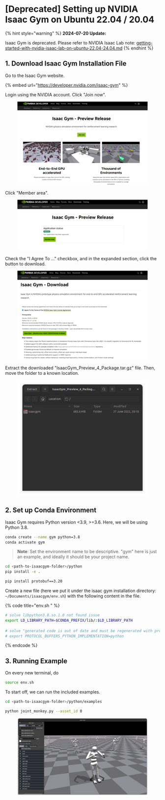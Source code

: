 # \[Deprecated] Setting up NVIDIA Isaac Gym on Ubuntu 22.04 / 20.04

{% hint style="warning" %}
**2024-07-20 Update:**

Isaac Gym is deprecated. Please refer to NVIDIA Isaac Lab note: [getting-started-with-nvidia-isaac-lab-on-ubuntu-22.04-24.04.md](getting-started-with-nvidia-isaac-lab-on-ubuntu-22.04-24.04.md "mention")
{% endhint %}



## 1. Download Isaac Gym Installation File

Go to the Isaac Gym website.

{% embed url="https://developer.nvidia.com/isaac-gym" %}

Login using the NVIDIA account. Click "Join now".

<figure><img src="../../.gitbook/assets/image (167).png" alt=""><figcaption></figcaption></figure>



Click "Member area".

<figure><img src="../../.gitbook/assets/image (168).png" alt=""><figcaption></figcaption></figure>

Check the "I Agree To ..." checkbox, and in the expanded section, click the button to download.

<figure><img src="../../.gitbook/assets/image (169).png" alt=""><figcaption></figcaption></figure>



Extract the downloaded "IsaacGym\_Preview\_4\_Package.tar.gz" file. Then, move the folder to a known location.

<figure><img src="../../.gitbook/assets/image (174).png" alt=""><figcaption></figcaption></figure>



## 2. Set up Conda Environment

Isaac Gym requires Python version <3.9, >=3.6. Here, we will be using Python 3.8.

```bash
conda create --name gym python=3.8
conda activate gym
```

> **Note**: Set the environment name to be descriptive. "gym" here is just an example, and ideally it should be your project name.

```bash
cd <path-to-isaacgym-folder>/python
pip install -e .
```



```bash
pip install protobuf==3.20
```



Create a new file (here we put it under the isaac gym installation directory: `~/Documents/isaacgym/env.sh`) with the following content in the file.

{% code title="env.sh " %}
```bash
# solve libpython3.8.so.1.0 not found issue
export LD_LIBRARY_PATH=$CONDA_PREFIX/lib/:$LD_LIBRARY_PATH

# solve "generated code is out of date and must be regenerated with protoc >= 3.19.0" issue
# export PROTOCOL_BUFFERS_PYTHON_IMPLEMENTATION=python
```
{% endcode %}



## 3. Running Example

On every new terminal, do

```bash
source env.sh
```



To start off, we can run the included examples.

```bash
cd <path-to-isaacgym-folder>/python/examples
```

```bash
python joint_monkey.py --asset_id 0
```



<figure><img src="../../.gitbook/assets/image (175).png" alt=""><figcaption></figcaption></figure>

